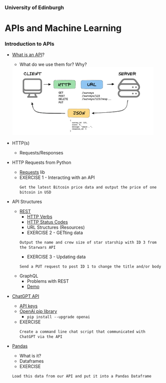 ### University of Edinburgh 
# APIs and Machine Learning

### Introduction to APIs
- [What is an API](https://www.freecodecamp.org/news/what-is-an-api-in-english-please-b880a3214a82/)?
  - What do we use them for? Why?
  <img src="./rest-api.png" width="450" />
- HTTP(s)
  - Requests/Responses
- HTTP Requests from Python
  - [Requests](https://pypi.org/project/requests/) lib
  - EXERCISE 1 - Interacting with an API
    ```
    Get the latest Bitcoin price data and output the price of one bitcoin in USD
    ```
- API Structures
  - [REST](https://restful-api.dev/rest-fundamentals/#rest)
    - [HTTP Verbs](https://restful-api.dev/rest-fundamentals/#get)
    - [HTTP Status Codes](https://www.restapitutorial.com/httpstatuscodes.html)
    - URL Structures (Resources)
    - EXERCISE 2 - GETting data
    ```
    Output the name and crew size of star starship with ID 3 from the Starwars API
    ```
    - EXERCISE 3 - Updating data
    ```
    Send a PUT request to post ID 1 to change the title and/or body
    ```
  - GraphQL
    - Problems with REST
    - [Demo](https://countries.trevorblades.com/)

- [ChatGPT API](https://platform.openai.com/docs/quickstart?context=python)
  - [API keys](https://platform.openai.com/api-keys)
  - [OpenAi pip library](https://pypi.org/project/openai/)
    - `pip install --upgrade openai`
  - EXERCISE
    ```
    Create a command line chat script that communicated with ChatGPT via the API
    ```

- [Pandas](https://pandas.pydata.org/)
  - What is it?
  - Dataframes
  - EXERCISE
  ```
  Load this data from our API and put it into a Pandas Dataframe
  ```
